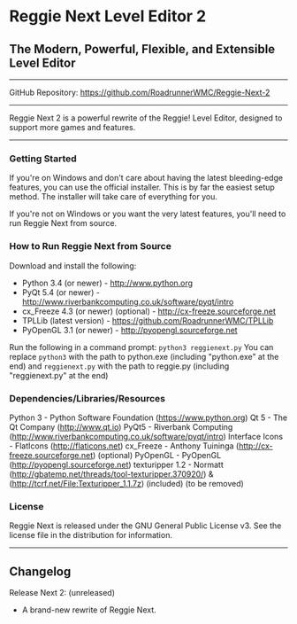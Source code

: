 # Reggie Next Level Editor 2
## The Modern, Powerful, Flexible, and Extensible Level Editor

----------------------------------------------------------------

GitHub Repository: https://github.com/RoadrunnerWMC/Reggie-Next-2

----------------------------------------------------------------

Reggie Next 2 is a powerful rewrite of the Reggie! Level Editor, designed to support more games and features.

----------------------------------------------------------------

### Getting Started

If you're on Windows and don't care about having the latest bleeding-edge features, you can use the official installer. This is by far the easiest setup method. The installer will take care of everything for you.

If you're not on Windows or you want the very latest features, you'll need to run Reggie Next from source.


### How to Run Reggie Next from Source

Download and install the following:
 * Python 3.4 (or newer) - http://www.python.org
 * PyQt 5.4 (or newer) - http://www.riverbankcomputing.co.uk/software/pyqt/intro
 * cx_Freeze 4.3 (or newer) (optional) - http://cx-freeze.sourceforge.net
 * TPLLib (latest version) - https://github.com/RoadrunnerWMC/TPLLib
 * PyOpenGL 3.1 (or newer) - http://pyopengl.sourceforge.net

Run the following in a command prompt:
`python3 reggienext.py`
You can replace `python3` with the path to python.exe (including "python.exe" at the end) and `reggienext.py` with the path to reggie.py (including "reggienext.py" at the end)


### Dependencies/Libraries/Resources

Python 3 - Python Software Foundation (https://www.python.org)
Qt 5 - The Qt Company (http://www.qt.io)
PyQt5 - Riverbank Computing (http://www.riverbankcomputing.co.uk/software/pyqt/intro)
Interface Icons - FlatIcons (http://flaticons.net)
cx_Freeze - Anthony Tuininga (http://cx-freeze.sourceforge.net) (optional)
PyOpenGL - PyOpenGL (http://pyopengl.sourceforge.net)
texturipper 1.2 - Normatt (http://gbatemp.net/threads/tool-texturipper.370920/) & (http://tcrf.net/File:Texturipper_1.1.7z) (included) (to be removed)


### License

Reggie Next is released under the GNU General Public License v3.
See the license file in the distribution for information.

----------------------------------------------------------------

## Changelog

Release Next 2: (unreleased)
 * A brand-new rewrite of Reggie Next.
